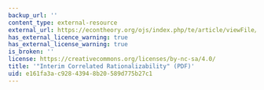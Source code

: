 ```yaml
---
backup_url: ''
content_type: external-resource
external_url: https://econtheory.org/ojs/index.php/te/article/viewFile/20070015/1059/47
has_external_licence_warning: true
has_external_license_warning: true
is_broken: ''
license: https://creativecommons.org/licenses/by-nc-sa/4.0/
title: '"Interim Correlated Rationalizability" (PDF)'
uid: e161fa3a-c928-4394-8b20-589d775b27c1
---
```

